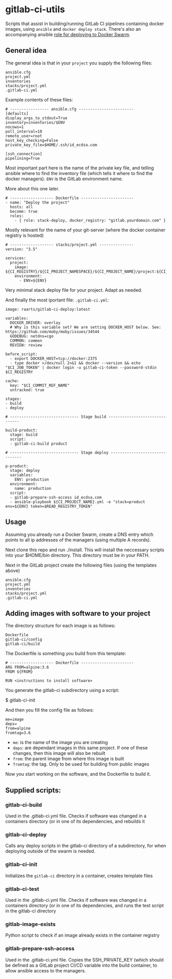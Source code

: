 # gitlab-ci-utils

Scripts that assist in building/running GitLab CI pipelines containing docker images, using `ansible` and `docker deploy stack`. There's also an accompanying ansible [role for deploying to Docker Swarm](https://github.com/raarts/stack-deploy). 

## General idea 

The general idea is that in your `project` you supply the following files:

	ansible.cfg
	project.yml
	inventories
	stacks/project.yml
	.gitlab-ci.yml

Example contents of these files:

	# ----------------- ansible.cfg ------------------------
	[defaults]
	display_args_to_stdout=True
	inventory=inventories/$ENV
	nocows=1
	poll_interval=10
	remote_user=root
	host_key_checking=False
	private_key_file=$HOME/.ssh/id_ecdsa.com
	
	[ssh_connection]
	pipelining=True
		
Most important part here is the name of the private key file, and telling ansible where to find the inventory file (which tells it where to find the docker managers). `ENV` is the GitLab environment name.



More about this one later.

	# ------------------- Dockerfile -----------------------
	- name: "Deploy the project"
	  hosts: all
	  become: true
	  roles:
	    - { role: stack-deploy, docker_registry: "gitlab.yourdomain.com" }
Mostly relevant for the name of your git-server (where the docker container registry is hosted)

	# ------------------- stacks/project.yml ---------------
	version: "3.5"
	
	services:
	  project:
	    image: ${CI_REGISTRY}/${CI_PROJECT_NAMESPACE}/${CI_PROJECT_NAME}/project:${CI_COMMIT_REF_NAME}
	    environment:
	      - ENV=${ENV}

Very minimal stack deploy file for your project. Adapt as needed.

And finally the most iportant file: `.gitlab-ci.yml`:

	image: raarts/gitlab-ci-deploy:latest
	
	variables:
	  DOCKER_DRIVER: overlay
	  # Why is this variable set? We are setting DOCKER_HOST below. See: https://github.com/moby/moby/issues/34544
	  GODEBUG: netdns=cgo
	  COMMON: common
	  REVIEW: review
	
	before_script:
	  - export DOCKER_HOST=tcp://docker:2375
	  - type docker >/dev/null 2>&1 && docker --version && echo "$CI_JOB_TOKEN" | docker login -u gitlab-ci-token --password-stdin $CI_REGISTRY
	
	cache:
	  key: "$CI_COMMIT_REF_NAME"
	  untracked: true
	
	stages:
	- build
	- deploy
	
	# ------------------------------ Stage build -------------------------------
	
	build-product:
	  stage: build
	  script:
	  - gitlab-ci-build product
	
	# ------------------------------ Stage deploy -------------------------------
	
	p-product:
	  stage: deploy
	  variables:
	    ENV: production
	  environment:
	    name: production
	  script:
	  - gitlab-prepare-ssh-access id_ecdsa.com
	  - ansible-playbook ${CI_PROJECT_NAME}.yml -e "stack=product env=${ENV} token=$READ_REGISTRY_TOKEN"

## Usage

Assuming you already run a Docker Swarm, create a DNS entry which points to all ip addresses of the managers (using multiple A records).

Next clone this repo and run ./install. This will install the neccessary scripts into your $HOME/bin directory. This directory must be in your PATH.

Next in the GitLab project create the following files (using the templates above)

 	ansible.cfg
	project.yml
	inventories
	stacks/project.yml
	.gitlab-ci.yml
	
## Adding images with software to your project

The directory structure for each image is as follows:

	Dockerfile
	gitlab-ci/config
	gitlab-ci/build

The Dockerfile is something you build from this template:

	# ------------------- Dockerfile -----------------------
	ARG FROM=alpine:3.6
	FROM ${FROM}
	
	RUN <instructions to install software>

You generate the gitlab-ci subdirectory using a script:

$ gitlab-ci-init

And then you fill the config file as follows:

	me=image
	deps=
	from=alpine
	fromtag=3.6

- `me`: is the name of the image you are creating
- `deps`: are dependant images in this same project. If one of these changes, then this image will also be rebuilt
- `from`: the parent image from where this image is built
- `fromtag`: the tag. Only to be used for building from public images

Now you start working on the software, and the Dockerfile to build it.

## Supplied scripts:

### gitlab-ci-build

Used in the .gitlab-ci.yml file. Checks if software was changed in a containers directory (or in one of its dependencies, and rebuilds it

### gitlab-ci-deploy

Calls any deploy scripts in the gitlab-ci directory of a subdirectory, for when deploying outside of the swarm is needed.

### gitlab-ci-init

Initializes the `gitlab-ci` directory in a container, creates template files

### gitlab-ci-test

Used in the .gitlab-ci.yml file. Checks if software was changed in a containers directory (or in one of its dependencies, and runs the test script in the gitlab-ci directory

### gitlab-image-exists

Python script to check if an image already exists in the container registry

### gitlab-prepare-ssh-access

Used in the .gitlab-ci.yml file. Copies the SSH_PRIVATE_KEY (which should be defined as a GitLab project CI/CD variable into the build container, to allow ansible access to the managers.
